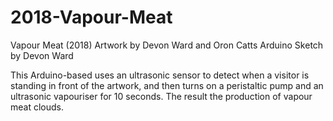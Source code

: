 # 2018-Vapour-Meat

Vapour Meat (2018)
Artwork by Devon Ward and Oron Catts
Arduino Sketch by Devon Ward

This Arduino-based uses an ultrasonic sensor to detect when a visitor
is standing in front of the artwork, and then turns on a peristaltic
pump and an ultrasonic vapouriser for 10 seconds. The result the 
production of vapour meat clouds.
